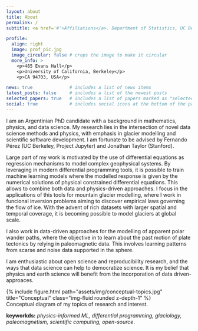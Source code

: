 ```yaml
---
layout: about
title: About
permalink: /
subtitle: <a href='#'>Affiliations</a>. Department of Statistics, UC Berkeley.

profile:
  align: right
  image: prof_pic.jpg
  image_circular: false # crops the image to make it circular
  more_info: >
    <p>485 Evans Hall</p>
    <p>University of California, Berkeley</p>
    <p>CA 94703, USA</p>

news: true              # includes a list of news items
latest_posts: false     # includes a list of the newest posts
selected_papers: true   # includes a list of papers marked as "selected={true}"
social: true            # includes social icons at the bottom of the page
---
```


I am an Argentinian PhD candidate with a background in mathematics, physics, and data science. 
My research lies in the intersection of novel data science methods and physics, with emphasis in glacier modelling and scientific software development. 
I am fortunate to be advised by Fernando Pérez (UC Berkeley, Project Jupyter) and Jonathan Taylor (Stanford). 

Large part of my work is motivated by the use of differential equations as regression mechanisms to model complex geophysical systems. 
By leveraging in modern differential programming tools, it is possible to train machine learning models where the modelled response is given by the numerical solutions of physical constrained differential equations. 
This allows to combine both data and physics-driven approaches.
I focus in the applications of this tools for mountain glacier modelling, where I work in funcional inversion problems aiming to discover empirical laws governing the flow of ice. 
With the advent of rich datasets with larger spatial and temporal coverage, it is becoming possible to model glaciers at global scale. 

I also work in data-driven approaches for the modelling of apparent polar wander paths, where the objective in to learn about the past motion of plate tectonics by relying in paleomagnetic data. 
This involves learning patterns from scarse and noise data supported in the sphere. 

I am enthusiastic about open science and reproducibility research, and the ways that data science can help to democratize science. 
It is my belief that physics and earth science will benefit from the incorporation of data driven-approaces.

<div class="row">
    <div class="col-sm mt-3 mt-md-0">
        {% include figure.html path="assets/img/conceptual-topics.jpg" title="Conceptual" class="img-fluid rounded z-depth-1" %}
    </div>
</div>
<div class="caption">
    Conceptual diagram of my topics of research and interest. 
</div>


**keyworkds:** _physics-informed ML, differential programming, glaciology, paleomagnetism, scientific computing, open-source_. 